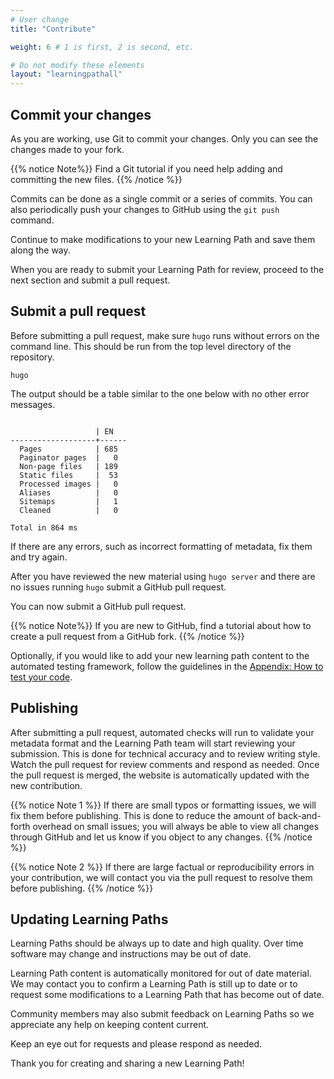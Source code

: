 ```yaml
---
# User change
title: "Contribute"

weight: 6 # 1 is first, 2 is second, etc.

# Do not modify these elements
layout: "learningpathall"
---
```


## Commit your changes

As you are working, use Git to commit your changes. Only you can see the changes made to your fork.

{{% notice Note%}}
Find a Git tutorial if you need help adding and committing the new files. 
{{% /notice %}}

Commits can be done as a single commit or a series of commits. You can also periodically push your changes to GitHub using the `git push` command. 

Continue to make modifications to your new Learning Path and save them along the way.

When you are ready to submit your Learning Path for review, proceed to the next section and submit a pull request.

## Submit a pull request 

Before submitting a pull request, make sure `hugo` runs without errors on the command line. This should be run from the top level directory of the repository. 

```console
hugo
```

The output should be a table similar to the one below with no other error messages.

```output

                   | EN
-------------------+------
  Pages            | 685
  Paginator pages  |   0
  Non-page files   | 189
  Static files     |  53
  Processed images |   0
  Aliases          |   0
  Sitemaps         |   1
  Cleaned          |   0

Total in 864 ms
```

If there are any errors, such as incorrect formatting of metadata, fix them and try again. 

After you have reviewed the new material using `hugo server` and there are no issues running `hugo` submit a GitHub pull request. 

You can now submit a GitHub pull request. 

{{% notice Note%}}
If you are new to GitHub, find a tutorial about how to create a pull request from a GitHub fork.
{{% /notice %}}

Optionally, if you would like to add your new learning path content to the automated testing framework, follow the guidelines in the [Appendix: How to test your code](/learning-paths/cross-platform/_example-learning-path/appendix-3-test).

## Publishing

After submitting a pull request, automated checks will run to validate your metadata format and the Learning Path team will start reviewing your submission. This is done for technical accuracy and to review writing style. Watch the pull request for review comments and respond as needed. Once the pull request is merged, the website is automatically updated with the new contribution. 

{{% notice Note 1 %}}
If there are small typos or formatting issues, we will fix them before publishing. This is done to reduce the amount of back-and-forth overhead on small issues; you will always be able to view all changes through GitHub and let us know if you object to any changes.
{{% /notice %}}

{{% notice Note 2 %}}
If there are large factual or reproducibility errors in your contribution, we will contact you via the pull request to resolve them before publishing.
{{% /notice %}}

## Updating Learning Paths

Learning Paths should be always up to date and high quality. Over time software may change and instructions may be out of date.

Learning Path content is automatically monitored for out of date material. We may contact you to confirm a Learning Path is still up to date or to request some modifications to a Learning Path that has become out of date. 

Community members may also submit feedback on Learning Paths so we appreciate any help on keeping content current.

Keep an eye out for requests and please respond as needed.

Thank you for creating and sharing a new Learning Path!

